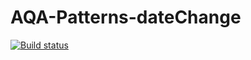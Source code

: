 # AQA-Patterns-dateChange
[![Build status](https://ci.appveyor.com/api/projects/status/060snlmkw79vj7e5?svg=true)](https://ci.appveyor.com/project/nvkvirene/aqa-patterns-datechange)
